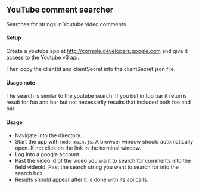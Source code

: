 ## YouTube comment searcher
Searches for strings in Youtube video comments.

#### Setup
Create a youtube app at http://console.developers.google.com and give it access to the Youtube v3 api.

Then copy the clientId and clientSecret into the clientSecret.json file.

#### Usage note
The search is similar to the youtube search. If you but in foo bar it returns result for foo and bar but not necessarily results that included both foo and bar.

#### Usage 
- Navigate into the directory. 
- Start the app with ```node main.js```. A browser window should automatically open. If not click on the link in the terminal window.
- Log into a google account.
- Past the video id of the video you want to search for comments into the field videoId. Past the search string you want to search for into the search box.
- Results should appear after it is done with its api calls.
